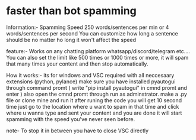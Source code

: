 # faster than bot spamming

Information:-
Spamming Speed 250 words/sentences per min or 4 words/sentences per second 
You can customize how long a sentence should be no matter ho long it won't affect the speed 

feature:-
Works on any chatting platform whatsapp/discord/telegram etc....
You can also set the limit like 500 times or 1000 times or more, it will spam that many times your content and then stop automatically.

How it works:- 
its for windows and VSC required with all neccesaary extensions (python, pylance) 
make sure you have installed pyautogui through command promt ( write "pip install pyautogui" in cmnd promt and enter ) also open the cmnd promt through run as adminstrator.
make a .py file or clone mine and run it
after runing the code you will get 10 second time just go to the location where u want to spam in that time and click where u wanna type and sent your content and you are done it will start spamming with the speed you've never seen before.

note- To stop it in between you have to close VSC directly
